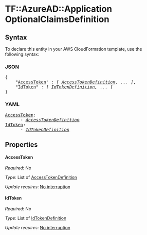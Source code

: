 # TF::AzureAD::Application OptionalClaimsDefinition

## Syntax

To declare this entity in your AWS CloudFormation template, use the following syntax:

### JSON

<pre>
{
    "<a href="#accesstoken" title="AccessToken">AccessToken</a>" : <i>[ <a href="accesstokendefinition.md">AccessTokenDefinition</a>, ... ]</i>,
    "<a href="#idtoken" title="IdToken">IdToken</a>" : <i>[ <a href="idtokendefinition.md">IdTokenDefinition</a>, ... ]</i>
}
</pre>

### YAML

<pre>
<a href="#accesstoken" title="AccessToken">AccessToken</a>: <i>
      - <a href="accesstokendefinition.md">AccessTokenDefinition</a></i>
<a href="#idtoken" title="IdToken">IdToken</a>: <i>
      - <a href="idtokendefinition.md">IdTokenDefinition</a></i>
</pre>

## Properties

#### AccessToken

_Required_: No

_Type_: List of <a href="accesstokendefinition.md">AccessTokenDefinition</a>

_Update requires_: [No interruption](https://docs.aws.amazon.com/AWSCloudFormation/latest/UserGuide/using-cfn-updating-stacks-update-behaviors.html#update-no-interrupt)

#### IdToken

_Required_: No

_Type_: List of <a href="idtokendefinition.md">IdTokenDefinition</a>

_Update requires_: [No interruption](https://docs.aws.amazon.com/AWSCloudFormation/latest/UserGuide/using-cfn-updating-stacks-update-behaviors.html#update-no-interrupt)

